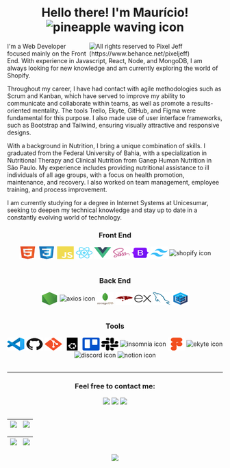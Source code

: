 <h1 align="center">Hello there! I'm Maurício! <img src="https://user-images.githubusercontent.com/57202531/176981094-cabbdcff-e775-4457-8c42-5baf567c6a1c.png" alt="pineapple waving icon" width="60px" /></h1>

<img align="right" alt="All rights reserved to Pixel Jeff (https://www.behance.net/pixeljeff)" src="https://mir-s3-cdn-cf.behance.net/project_modules/1400_opt_1/9afe0493484903.5e66500f8dea4.gif" width="62%" />

<p align="left">I'm a Web Developer focused mainly on the Front End. With experience in Javascript, React, Node, and MongoDB, I am always looking for new knowledge and am currently exploring the world of Shopify.

Throughout my career, I have had contact with agile methodologies such as Scrum and Kanban, which have served to improve my ability to communicate and collaborate within teams, as well as promote a results-oriented mentality. The tools Trello, Ekyte, GitHub, and Figma were fundamental for this purpose. I also made use of user interface frameworks, such as Bootstrap and Tailwind, ensuring visually attractive and responsive designs.

With a background in Nutrition, I bring a unique combination of skills. I graduated from the Federal University of Bahia, with a specialization in Nutritional Therapy and Clinical Nutrition from Ganep Human Nutrition in São Paulo. My experience includes providing nutritional assistance to ill individuals of all age groups, with a focus on health promotion, maintenance, and recovery. I also worked on team management, employee training, and process improvement.

I am currently studying for a degree in Internet Systems at Unicesumar, seeking to deepen my technical knowledge and stay up to date in a constantly evolving world of technology.</p>

<div style="display: inline_block" align="center">
  <h3 align="center">Front End</h3>  
  <img align="center" alt="html icon" height="30" width="40" src="https://raw.githubusercontent.com/devicons/devicon/master/icons/html5/html5-original.svg" />
  <img align="center" alt="css icon" height="30" width="40" src="https://raw.githubusercontent.com/devicons/devicon/master/icons/css3/css3-original.svg" /> 
  <img align="center" alt="js icon" height="30" width="40" src="https://raw.githubusercontent.com/devicons/devicon/master/icons/javascript/javascript-plain.svg" />
  <img align="center" alt="react icon" height="30" width="40" src="https://raw.githubusercontent.com/devicons/devicon/master/icons/react/react-original.svg" />  
  <img align="center" alt="vuejs icon" height="30" width="40" src="https://raw.githubusercontent.com/devicons/devicon/master/icons/vuejs/vuejs-original.svg" />  
  <img align="center" alt="sass icon" height="30" width="40" src="https://raw.githubusercontent.com/devicons/devicon/master/icons/sass/sass-original.svg" /> 
  <img align="center" alt="bootstrap icon" height="30" width="40" src="https://raw.githubusercontent.com/devicons/devicon/master/icons/bootstrap/bootstrap-original.svg" /> 
  <img align="center" alt="tailwindcss icon" height="30" width="40" src="https://raw.githubusercontent.com/devicons/devicon/master/icons/tailwindcss/tailwindcss-original.svg" /> 
  <img align="center" alt="shopify icon" height="30" width="40" src="https://cdn.icon-icons.com/icons2/2407/PNG/512/shopify_icon_146101.png" />
</div>
&nbsp;

<div style="display: inline_block" align="center">
  <h3 align="center">Back End</h3> 
  <img align="center" alt="nodeJS icon" height="30" width="40" src="https://github.com/devicons/devicon/blob/master/icons/nodejs/nodejs-original.svg" />
  <img align="center" alt="axios icon" height="30" width="40" src="https://avatars.githubusercontent.com/u/32372333?s=48&v=4" />
  <img align="center" alt="mongoDB icon" height="30" width="40" src="https://github.com/devicons/devicon/blob/master/icons/mongodb/mongodb-original-wordmark.svg" />
  <img align="center" alt="mongoose icon" height="30" width="40" src="https://github.com/devicons/devicon/blob/master/icons/mongoose/mongoose-original.svg" />
  <img align="center" alt="express icon" height="30" width="40" src="https://github.com/devicons/devicon/blob/master/icons/express/express-original.svg" />
  <img align="center" alt="mysql icon" height="30" width="40" src="https://github.com/devicons/devicon/blob/master/icons/mysql/mysql-original.svg" />
  <img align="center" alt="sequelize icon" height="30" width="40" src="https://github.com/devicons/devicon/blob/master/icons/sequelize/sequelize-original.svg" />
</div>
&nbsp;

<div style="display: inline_block" align="center">
  <h3 align="center">Tools</h3> 
  <img align="center" alt="vscode icon" height="30" width="40" src="https://github.com/devicons/devicon/blob/master/icons/vscode/vscode-original.svg" />
  <img align="center" alt="github icon" height="30" width="40" src="https://github.com/devicons/devicon/blob/master/icons/github/github-original.svg" />
  <img align="center" alt="git icon" height="30" width="40" src="https://github.com/devicons/devicon/blob/master/icons/git/git-original.svg" />
  <img align="center" alt="ubuntu icon" height="30" width="40" src="https://github.com/devicons/devicon/blob/master/icons/ubuntu/ubuntu-plain.svg" />
  <img align="center" alt="trello icon" height="30" width="40" src="https://github.com/devicons/devicon/blob/master/icons/trello/trello-plain.svg" />
  <img align="center" alt="slack icon" height="30" width="40" src="https://github.com/devicons/devicon/blob/master/icons/slack/slack-plain.svg" />
  <img align="center" alt="insomnia icon" height="30" width="40" src="https://seeklogo.com/images/I/insomnia-logo-A35E09EB19-seeklogo.com.png" />
  <img align="center" alt="figma icon" height="30" width="40" src="https://github.com/devicons/devicon/blob/master/icons/figma/figma-plain.svg" />
  <img align="center" alt="ekyte icon" height="30" width="40" src="https://pbs.twimg.com/profile_images/1357075510812155913/HiEuGp59_400x400.png" />
  <img align="center" alt="discord icon" height="30" width="40" src="https://www.freepnglogos.com/uploads/discord-logo-png/discord-logo-logodownload-download-logotipos-1.png" />
  <img align="center" alt="notion icon" height="30" width="40" src="https://uxwing.com/wp-content/themes/uxwing/download/brands-and-social-media/notion-icon.png" />
</div>
&nbsp;

<hr />

<div align="center">
  <h3 align="center">Feel free to contact me:</h3>  
  <a href="https://instagram.com/mauricioalvesreal" target="_blank"><img src="https://img.shields.io/badge/-Instagram-%23E4405F?style=for-the-badge&logo=instagram&logoColor=white" target="_blank" /></a>
  <a href = "mailto:mauricioalvesdev@gmail.com"><img src="https://img.shields.io/badge/Gmail-D14836?style=for-the-badge&logo=gmail&logoColor=white" target="_blank" /></a>
  <a href="https://www.linkedin.com/in/mauricio-oliveira-alves" target="_blank"><img src="https://img.shields.io/badge/-LinkedIn-%230077B5?style=for-the-badge&logo=linkedin&logoColor=white" target="_blank" /></a> 
</div>
&nbsp;

| ![](https://github-readme-stats.vercel.app/api?username=mauricio-alves&show_icons=true&theme=tokyonight&include_all_commits=true&count_private=true) | ![](https://github-readme-stats.vercel.app/api/top-langs/?username=mauricio-alves&layout=compact&langs_count=7&theme=tokyonight) |
| :--------------------------------------------------------------------------------------------------------------------------------------------------: | :------------------------------------------------------------------------------------------------------------------------------: |

| ![](https://github-profile-summary-cards.vercel.app/api/cards/profile-details?username=mauricio-alves&theme=tokyonight) | ![](https://github-readme-streak-stats.herokuapp.com/?user=mauricio-alves&theme=tokyonight&hide_format=j%20M%5B%20Y%5D&fire=DD0000&ring=52DD81&dates=52DD81&stroke=ABCFDD) |
| :---------------------------------------------------------------------------------------------------------------------: | :------------------------------------------------------------------------------------------------------------------------------------------------------------------------: |

<p align="center">
  <a
    href="https://github.com/ryo-ma/github-profile-trophy"
    title="repositório de troféus"
  >
    <img
      width="800"
      src="https://github-profile-trophy.vercel.app/?username=mauricio-alves&column=8&theme=darkhub&no-frame=true&no-bg=true"
    />
  </a>
</p>
